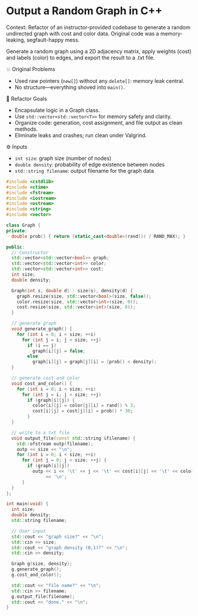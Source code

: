 # Output a Random Graph in C++

Context: Refactor of an instructor-provided codebase to generate a random undirected graph with cost and color data. Original code was a memory-leaking, segfault-happy mess.

Generate a random graph using a 2D adjacency matrix, apply weights (cost) and labels (color) to edges, and export the result to a .txt file.

💥 Original Problems
- Used raw pointers (`new[]`) without any `delete[]`: memory leak central.
- No structure—everything shoved into `main()`.

🔧 Refactor Goals
- Encapsulate logic in a Graph class.
- Use `std::vector<std::vector<T>>` for memory safety and clarity.
- Organize code: generation, cost assignment, and file output as clean methods.
- Eliminate leaks and crashes; run clean under Valgrind.

⚙️ Inputs
- `int size`: graph size (number of nodes)
- `double density`: probability of edge existence between nodes
- `std::string filename`: output filename for the graph data

```cpp
#include <cstdlib>
#include <ctime>
#include <fstream>
#include <iostream>
#include <ostream>
#include <string>
#include <vector>

class Graph {
private:
  double prob() { return (static_cast<double>(rand()) / RAND_MAX); }

public:
  // Constructor
  std::vector<std::vector<bool>> graph;
  std::vector<std::vector<int>> color;
  std::vector<std::vector<int>> cost;
  int size;
  double density;

  Graph(int s, double d) : size(s), density(d) {
    graph.resize(size, std::vector<bool>(size, false));
    color.resize(size, std::vector<int>(size, 0));
    cost.resize(size, std::vector<int>(size, 0));
  }

  // generate graph
  void generate_graph() {
    for (int i = 0; i < size; ++i)
      for (int j = i; j < size; ++j)
        if (i == j)
          graph[i][j] = false;
        else
          graph[i][j] = graph[j][i] = (prob() < density);
  }

  // generate cost and color
  void cost_and_color() {
    for (int i = 0; i < size; ++i)
      for (int j = i; j < size; ++j)
        if (graph[i][j]) {
          color[i][j] = color[j][i] = rand() % 3;
          cost[i][j] = cost[j][i] = prob() * 30;
        }
  }

  // write to a txt file
  void output_file(const std::string &filename) {
    std::ofstream outp(filename);
    outp << size << "\n";
    for (int i = 0; i < size; ++i)
      for (int j = 0; j < size; ++j) {
        if (graph[i][j])
          outp << i << '\t' << j << '\t' << cost[i][j] << '\t' << color[i][j]
               << '\n';
      }
  }
};

int main(void) {
  int size;
  double density;
  std::string filename;

  // User input
  std::cout << "graph size?" << "\n";
  std::cin >> size;
  std::cout << "graph density (0,1)?" << "\n";
  std::cin >> density;

  Graph g(size, density);
  g.generate_graph();
  g.cost_and_color();

  std::cout << "file name?" << "\n";
  std::cin >> filename;
  g.output_file(filename);
  std::cout << "done." << "\n";
}
```
